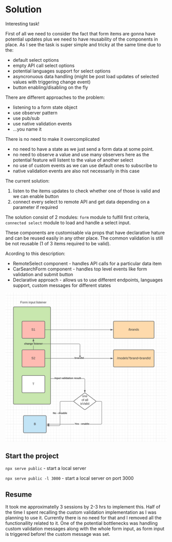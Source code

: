 # Solution

Interesting task!

First of all we need to consider the fact that form items are gonna have potential updates plus we need to have reusability of the components in place. As I see the task is super simple and tricky at the same time due to the:

- default select options
- empty API call select options
- potential languages support for select options
- asyncronuous data handling (might be post load updates of selected values with triggering change event)
- button enabling/disabling on the fly

There are different approaches to the problem:

- listening to a form state object
- use observer pattern
- use pub/sub
- use native validation events
- ...you name it

There is no need to make it overcomplicated
- no need to have a state as we just send a form data at some point.
- no need to observe a value and use many observers here as the potential feature will listent to the value of another select
- no use of custom events as we can use default ones to subscribe to
- native validation events are also not necessarily in this case

The current solution:
1. listen to the items updates to check whether one of those is valid and we can enable button
1. connect every select to remote API and get data depending on a parameter if required

The solution consist of 2 modules: `form` module to fulfill first criteria, `connected select` module to load and handle a select input.

These components are customisable via props that have declarative hature and can be reused easily in any other place. The common validation is still be not reusable (1 of 3 items required to be valid).

Acording to this description:

* RemoteSelect component - handles API calls for a particular data item
* CarSearchForm component - handles top level events like form validation and submit button
* Declarative approach - allows us to use different endpoints, languages support, custom messages for different states

![Top level diagram](./form_and_connectedSelects.png "Top level diagram")

## Start the project

`npx serve public` - start a local server

`npx serve public -l 3000` - start a local server on port 3000

## Resume

It took me approximatelly 3 sessions by 2-3 hrs to implement this. Half of the time I spent recalling the custom validation implementation as I was planning to use it. Currently there is no need for that and I removed all the functionallity related to it. One of the potential bottlenecks was handling custom validation messages along with the whole form input, as form input is triggered before! the custom message was set.